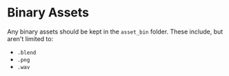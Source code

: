 Binary Assets
=============

Any binary assets should be kept in the `asset_bin` folder. These include, but aren't limited to:

  - `.blend`
  - `.png`
  - `.wav`
